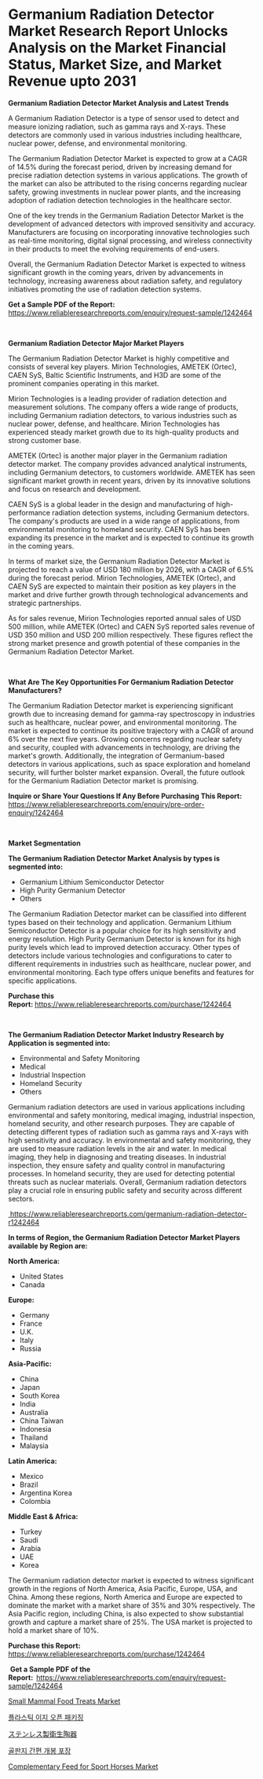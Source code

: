 <p><h1>Germanium Radiation Detector Market Research Report Unlocks Analysis on the Market Financial Status, Market Size, and Market Revenue upto 2031</h1></p><p><strong>Germanium Radiation Detector Market Analysis and Latest Trends</strong></p>
<p><p>A Germanium Radiation Detector is a type of sensor used to detect and measure ionizing radiation, such as gamma rays and X-rays. These detectors are commonly used in various industries including healthcare, nuclear power, defense, and environmental monitoring.</p><p>The Germanium Radiation Detector Market is expected to grow at a CAGR of 14.5% during the forecast period, driven by increasing demand for precise radiation detection systems in various applications. The growth of the market can also be attributed to the rising concerns regarding nuclear safety, growing investments in nuclear power plants, and the increasing adoption of radiation detection technologies in the healthcare sector.</p><p>One of the key trends in the Germanium Radiation Detector Market is the development of advanced detectors with improved sensitivity and accuracy. Manufacturers are focusing on incorporating innovative technologies such as real-time monitoring, digital signal processing, and wireless connectivity in their products to meet the evolving requirements of end-users.</p><p>Overall, the Germanium Radiation Detector Market is expected to witness significant growth in the coming years, driven by advancements in technology, increasing awareness about radiation safety, and regulatory initiatives promoting the use of radiation detection systems.</p></p>
<p><strong>Get a Sample PDF of the Report:&nbsp;</strong> <a href="https://www.reliableresearchreports.com/enquiry/request-sample/1242464">https://www.reliableresearchreports.com/enquiry/request-sample/1242464</a></p>
<p>&nbsp;</p>
<p><strong>Germanium Radiation Detector Major Market Players</strong></p>
<p><p>The Germanium Radiation Detector Market is highly competitive and consists of several key players. Mirion Technologies, AMETEK (Ortec), CAEN SyS, Baltic Scientific Instruments, and H3D are some of the prominent companies operating in this market.</p><p>Mirion Technologies is a leading provider of radiation detection and measurement solutions. The company offers a wide range of products, including Germanium radiation detectors, to various industries such as nuclear power, defense, and healthcare. Mirion Technologies has experienced steady market growth due to its high-quality products and strong customer base.</p><p>AMETEK (Ortec) is another major player in the Germanium radiation detector market. The company provides advanced analytical instruments, including Germanium detectors, to customers worldwide. AMETEK has seen significant market growth in recent years, driven by its innovative solutions and focus on research and development.</p><p>CAEN SyS is a global leader in the design and manufacturing of high-performance radiation detection systems, including Germanium detectors. The company's products are used in a wide range of applications, from environmental monitoring to homeland security. CAEN SyS has been expanding its presence in the market and is expected to continue its growth in the coming years.</p><p>In terms of market size, the Germanium Radiation Detector Market is projected to reach a value of USD 180 million by 2026, with a CAGR of 6.5% during the forecast period. Mirion Technologies, AMETEK (Ortec), and CAEN SyS are expected to maintain their position as key players in the market and drive further growth through technological advancements and strategic partnerships.</p><p>As for sales revenue, Mirion Technologies reported annual sales of USD 500 million, while AMETEK (Ortec) and CAEN SyS reported sales revenue of USD 350 million and USD 200 million respectively. These figures reflect the strong market presence and growth potential of these companies in the Germanium Radiation Detector Market.</p></p>
<p>&nbsp;</p>
<p><strong>What Are The Key Opportunities For Germanium Radiation Detector Manufacturers?</strong></p>
<p><p>The Germanium Radiation Detector market is experiencing significant growth due to increasing demand for gamma-ray spectroscopy in industries such as healthcare, nuclear power, and environmental monitoring. The market is expected to continue its positive trajectory with a CAGR of around 6% over the next five years. Growing concerns regarding nuclear safety and security, coupled with advancements in technology, are driving the market's growth. Additionally, the integration of Germanium-based detectors in various applications, such as space exploration and homeland security, will further bolster market expansion. Overall, the future outlook for the Germanium Radiation Detector market is promising.</p></p>
<p><strong>Inquire or Share Your Questions If Any Before Purchasing This Report:</strong> <a href="https://www.reliableresearchreports.com/enquiry/pre-order-enquiry/1242464">https://www.reliableresearchreports.com/enquiry/pre-order-enquiry/1242464</a></p>
<p>&nbsp;</p>
<p><strong>Market Segmentation</strong></p>
<p><strong>The Germanium Radiation Detector Market Analysis by types is segmented into:</strong></p>
<p><ul><li>Germanium Lithium Semiconductor Detector</li><li>High Purity Germanium Detector</li><li>Others</li></ul></p>
<p><p>The Germanium Radiation Detector market can be classified into different types based on their technology and application. Germanium Lithium Semiconductor Detector is a popular choice for its high sensitivity and energy resolution. High Purity Germanium Detector is known for its high purity levels which lead to improved detection accuracy. Other types of detectors include various technologies and configurations to cater to different requirements in industries such as healthcare, nuclear power, and environmental monitoring. Each type offers unique benefits and features for specific applications.</p></p>
<p><strong>Purchase this Report:&nbsp;</strong><a href="https://www.reliableresearchreports.com/purchase/1242464">https://www.reliableresearchreports.com/purchase/1242464</a></p>
<p>&nbsp;</p>
<p><strong>The Germanium Radiation Detector Market Industry Research by Application is segmented into:</strong></p>
<p><ul><li>Environmental and Safety Monitoring</li><li>Medical</li><li>Industrial Inspection</li><li>Homeland Security</li><li>Others</li></ul></p>
<p><p>Germanium radiation detectors are used in various applications including environmental and safety monitoring, medical imaging, industrial inspection, homeland security, and other research purposes. They are capable of detecting different types of radiation such as gamma rays and X-rays with high sensitivity and accuracy. In environmental and safety monitoring, they are used to measure radiation levels in the air and water. In medical imaging, they help in diagnosing and treating diseases. In industrial inspection, they ensure safety and quality control in manufacturing processes. In homeland security, they are used for detecting potential threats such as nuclear materials. Overall, Germanium radiation detectors play a crucial role in ensuring public safety and security across different sectors.</p></p>
<p><a href="https://www.reliableresearchreports.com/germanium-radiation-detector-r1242464">&nbsp;https://www.reliableresearchreports.com/germanium-radiation-detector-r1242464</a></p>
<p><strong>In terms of Region, the Germanium Radiation Detector Market Players available by Region are:</strong></p>
<p>
    <p> <strong> North America: </strong>
        <ul>
            <li>United States</li>
            <li>Canada</li>
        </ul>
        </p> 
    <p> <strong> Europe: </strong>
        <ul>
            <li>Germany</li>
            <li>France</li>
            <li>U.K.</li>
            <li>Italy</li>
            <li>Russia</li>
        </ul>
        </p> 
    <p> <strong> Asia-Pacific: </strong>
        <ul>
            <li>China</li>
            <li>Japan</li>
            <li>South Korea</li>
            <li>India</li>
            <li>Australia</li>
            <li>China Taiwan</li>
            <li>Indonesia</li>
            <li>Thailand</li>
            <li>Malaysia</li>
        </ul>
        </p> 
    <p> <strong> Latin America: </strong>
        <ul>
            <li>Mexico</li>
            <li>Brazil</li>
            <li>Argentina Korea</li>
            <li>Colombia</li>
        </ul>
        </p> 
    <p> <strong> Middle East & Africa: </strong>
        <ul>
            <li>Turkey</li>
            <li>Saudi</li>
            <li>Arabia</li>
            <li>UAE</li>
            <li>Korea</li>
        </ul>
    </p>
    </p>
<p><p>The Germanium radiation detector market is expected to witness significant growth in the regions of North America, Asia Pacific, Europe, USA, and China. Among these regions, North America and Europe are expected to dominate the market with a market share of 35% and 30% respectively. The Asia Pacific region, including China, is also expected to show substantial growth and capture a market share of 25%. The USA market is projected to hold a market share of 10%.</p></p>
<p><strong>Purchase this Report: </strong><a href="https://www.reliableresearchreports.com/purchase/1242464">https://www.reliableresearchreports.com/purchase/1242464</a></p>
<p>&nbsp;<strong>Get a Sample PDF of the Report:&nbsp;&nbsp;</strong><a href="https://www.reliableresearchreports.com/enquiry/request-sample/1242464">https://www.reliableresearchreports.com/enquiry/request-sample/1242464</a></p>
<p><strong></strong></p>
<p><p><a href="https://github.com/sofayahoo2023/Market-Research-Report-List-5/blob/main/small-mammal-food-treats-market.md">Small Mammal Food Treats Market</a></p><p><a href="https://github.com/plelbej847484502/Market-Research-Report-List-2/blob/main/7505736156318.md">플라스틱 이지 오픈 패키징</a></p><p><a href="https://github.com/AbigaleHuel/Market-Research-Report-List-1/blob/main/4865770147229.md">ステンレス製衛生陶器</a></p><p><a href="https://github.com/AnthonyWratten/Market-Research-Report-List-1/blob/main/5789157156317.md">골판지 간편 개봉 포장</a></p><p><a href="https://github.com/joannesouthgate/Market-Research-Report-List-3/blob/main/complementary-feed-for-sport-horses-market.md">Complementary Feed for Sport Horses Market</a></p></p>